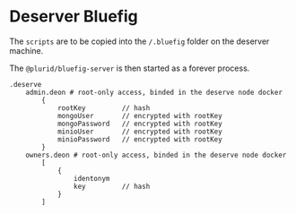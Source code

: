 # Deserver Bluefig


The `scripts` are to be copied into the `/.bluefig` folder on the deserver machine.

The `@plurid/bluefig-server` is then started as a forever process.


```
.deserve
    admin.deon # root-only access, binded in the deserve node docker
        {
            rootKey         // hash
            mongoUser       // encrypted with rootKey
            mongoPassword   // encrypted with rootKey
            minioUser       // encrypted with rootKey
            minioPassword   // encrypted with rootKey
        }
    owners.deon # root-only access, binded in the deserve node docker
        [
            {
                identonym
                key         // hash
            }
        ]
```
